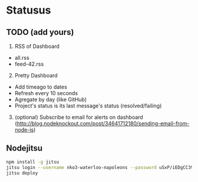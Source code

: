# Statusus

## TODO (add yours)

1. RSS of Dashboard
  - all.rss
  - feed-42.rss
2. Pretty Dashboard
  - Add timeago to dates
  - Refresh every 10 seconds
  - Agregate by day (like GitHub)
  - Project's status is its last message's status (resolved/failing)
3. (optional) Subscribe to email for alerts on dashboard (http://blog.nodeknockout.com/post/34641712180/sending-email-from-node-js)

## Nodejitsu

~~~sh
npm install -g jitsu
jitsu login --username nko3-waterloo-napoleons --password uSxP/iEDgCC39zKk
jitsu deploy
~~~

